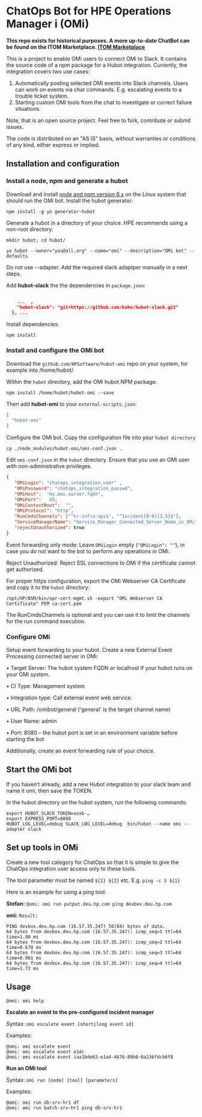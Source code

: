 # ChatOps Bot for HPE Operations Manager i (OMi)

**This repo exists for historical purposes. A more up-to-date ChatBot can be found on the ITOM Marketplace. [ITOM Marketplace](https://marketplace.microfocus.com/itom/content/operations-bridge-bot)**

This is a project to enable OMi users to connect OMi to Slack. It contains the source code of a npm  package for a Hubot integration.
Currently, the integration covers two use cases:

1.	Automatically posting selected OMi events into Slack channels. Users can work on events via chat commands. E.g. escalating events to a trouble ticket system.
2.	Starting custom OMi tools from the chat to investigate or correct failure situations.

Note, that is an open source project. Feel free to fork, contribute or submit issues.

The code is distributed on an "AS IS" basis, without warranties or conditions of any kind, either express or implied.

## Installation and configuration

### Install a node, npm and generate a hubot 

Download and install [node and npm version 6.x](https://nodejs.org/en/download/package-manager/) on the Linux system that should run the OMi bot. Install the hubot generator:

`npm install -g yo generator-hubot`

Generate a hubot in a directory of your choice. HPE recommends using a non-root directory:

`mkdir hubot; cd hubot/`

`yo hubot --owner="you@all.org" --name="omi" --description="OMi bot" --defaults`

Do not use --adapter. Add the required slack adaptper manually in a next steps.

Add **hubot-slack** the the dependencies in `package.json`:

```json

    ...  ,
    "hubot-slack": "git+https://github.com/keke/hubot-slack.git"
  }, ...

```

Install dependencies:

`npm install`


### Install and configure the OMi bot

Download the `github.com/HPSoftware/hubot-omi` repo on your system, for example into /home/hubot/

Within the `hubot` directory, add the OMi hubot NPM package:

`npm install /home/hubot/hubot-omi --save`

Then add **hubot-omi** to your `external-scripts.json`:

```json
[
  "hubot-omi"
]
```

Configure the OMi bot. Copy the configuration file into your `hubot directory`

`cp ./node_modules/hubot-omi/omi-conf.json .`

Edit `omi-conf.json` in the `hubot` directory. Ensure that you use an OMi user with non-administrative privileges.

```json
{
   "OMiLogin": "chatops_integration_user" ,
   "OMiPassword": "chatops_integration_passwd",
   "OMiHost":  "my.omi.server.fqdn",
   "OMiPort":   80,
   "OMiContextRoot":  "",
   "OMiProtocol": "http",
   "RunCmdsChannels": ["^hr-infra-ops$", "^Incident[0-9]{3,5}$"],
   "ServiceManagerName": "Service_Manager_Connected_Server_Name_in_OMi",
   "rejectUnauthorized": true
}
```

Event forwarding only mode: Leave `OMiLogin` empty (`"OMiLogin": ""`), in case you do not want to the bot to perform any operations in OMi. 

Reject Unauthorized: Reject SSL connections to OMi if the certificate cannot get authorized. 

For proper https configuration, export the OMi Webserver CA Certificate and copy it to the `hubot` directory:

`/opt/HP/BSM/bin/opr-cert-mgmt.sh -export "OMi Webserver CA Certificate" PEM ca-cert.pem`

The RunCmdsChannels is optional and you can use it to limit the channels for the run command execution.


### Configure OMi 

Setup event forwarding to your hubot. Create a new External Event Processing connected server in OMi:

•	Target Server: The hubot system FQDN or localhost if your hubot runs on your OMi system.

•	CI Type: Management system

•	Integration type: Call external event web service. 

•	URL Path: /omibot/general ('general' is the target channel name)

•	User Name: admin 

•	Port: 8080 – the hubot port is set in an environment variable before starting the bot

Additionally, create an event forwarding rule of your choice.


## Start the OMi bot

If you haven’t already, add a new Hubot integration to your slack team and name it omi, then save the TOKEN. 

In the hubot directory on the hubot system, run the following commands:

```
export HUBOT_SLACK_TOKEN=xoxb-…
export EXPRESS_PORT=8088
HUBOT_LOG_LEVEL=debug SLACK_LOG_LEVEL=debug  bin/hubot --name omi --adapter slack
```

## Set up tools in OMi 

Create a new tool category for ChatOps so that it is simple to give the ChatOps integration user access only to these tools.

The tool parameter must be named `${1} ${2}` etc. E.g. `ping -c 3 ${1}` 

Here is an example for using a ping tool:

**Stefan:** `@omi: omi run putput.deu.hp.com ping devbox.deu.hp.com`

**omi:** `Result:`
```
PING devbox.deu.hp.com (16.57.35.247) 56(84) bytes of data.
64 bytes from devbox.deu.hp.com (16.57.35.247): icmp_seq=1 ttl=64 time=1.98 ms
64 bytes from devbox.deu.hp.com (16.57.35.247): icmp_seq=2 ttl=64 time=0.678 ms
64 bytes from devbox.deu.hp.com (16.57.35.247): icmp_seq=3 ttl=64 time=0.961 ms
64 bytes from devbox.deu.hp.com (16.57.35.247): icmp_seq=4 ttl=64 time=1.72 ms
```

## Usage

`@omi: omi help`

**Escalate an event to the pre-configured incident manager**

Syntax: `omi escalate event [short|long event id]`

Examples:
```
@omi: omi escalate event
@omi: omi escalate event e1dc
@omi: omi escalate event iaa1bde62-e1a4-4676-89b0-0a236fdcb6f8
```

**Run an OMi tool**

Syntax: `omi run [node] [tool] [parameters]`

Examples:
```
@omi: omi run db-srv-hr1 df 
@omi: omi run batch-srv-hr1 ping db-srv-hr1
```

